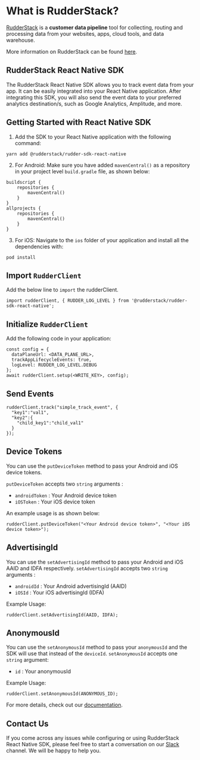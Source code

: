 # What is RudderStack?

[RudderStack](https://rudderstack.com/) is a **customer data pipeline** tool for collecting, routing and processing data from your websites, apps, cloud tools, and data warehouse.

More information on RudderStack can be found [here](https://github.com/rudderlabs/rudder-server).

## RudderStack React Native SDK

The RudderStack React Native SDK allows you to track event data from your app. It can be easily integrated into your React Native application. After integrating this SDK, you will also send the event data to your preferred analytics destination/s, such as Google Analytics, Amplitude, and more.

## Getting Started with React Native SDK

1. Add the SDK to your React Native application with the following command:

```
yarn add @rudderstack/rudder-sdk-react-native
```

2. For Android: Make sure you have added `mavenCentral()` as a repository in your project level `build.gradle` file, as shown below:

```
buildscript {
    repositories {
        mavenCentral()
    }
}
allprojects {
    repositories {
        mavenCentral()
    }
}
```

3. For iOS: Navigate to the `ios` folder of your application and install all the dependencies with:

```
pod install
```

## Import `RudderClient`

Add the below line to `import` the rudderClient.

```
import rudderClient, { RUDDER_LOG_LEVEL } from '@rudderstack/rudder-sdk-react-native';
```

## Initialize `RudderClient`

Add the following code in your application:

```
const config = {
  dataPlaneUrl: <DATA_PLANE_URL>,
  trackAppLifecycleEvents: true,
  logLevel: RUDDER_LOG_LEVEL.DEBUG
};
await rudderClient.setup(<WRITE_KEY>, config);
```

## Send Events

```
rudderClient.track("simple_track_event", {
  "key1":"val1",
  "key2":{
    "child_key1":"child_val1"
  }
});
```

## Device Tokens

You can use the `putDeviceToken` method to pass your Android and iOS device tokens.

`putDeviceToken` accepts two `string` arguments :

- `androidToken` : Your Android device token
- `iOSToken` : Your iOS device token

An example usage is as shown below:

```
rudderClient.putDeviceToken("<Your Android device token>", "<Your iOS device token>");
```

## AdvertisingId

You can use the `setAdvertisingId` method to pass your Android and iOS AAID and IDFA respectively.
`setAdvertisingId` accepts two `string` arguments :

- `androidId` : Your Android advertisingId (AAID)
- `iOSId` : Your iOS advertisingId (IDFA)

Example Usage:

```
rudderClient.setAdvertisingId(AAID, IDFA);
```

## AnonymousId

You can use the `setAnonymousId` method to pass your `anonymousId` and the SDK will use that instead of the `deviceId`.
`setAnonymousId` accepts one `string` argument:

- `id` : Your anonymousId

Example Usage:

```
rudderClient.setAnonymousId(ANONYMOUS_ID);
```

For more details, check out our [documentation](https://docs.rudderstack.com/rudderstack-sdk-integration-guides/rudderstack-react-native-sdk).

## Contact Us

If you come across any issues while configuring or using RudderStack React Native SDK, please feel free to start a conversation on our [Slack](https://resources.rudderstack.com/join-rudderstack-slack) channel. We will be happy to help you.
